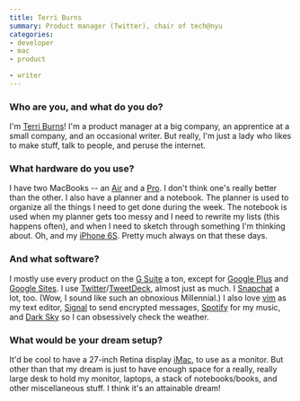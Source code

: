 ```yaml
---
title: Terri Burns
summary: Product manager (Twitter), chair of tech@nyu
categories:
- developer
- mac
- product

- writer
---
```


### Who are you, and what do you do?

I'm [Terri Burns](http://tcburning.com/ "Terri's website.")! I'm a product manager at a big company, an apprentice at a small company, and an occasional writer. But really, I'm just a lady who likes to make stuff, talk to people, and peruse the internet.

### What hardware do you use?

I have two MacBooks -- an [Air][macbook-air] and a [Pro][macbook-pro]. I don't think one's really better than the other. I also have a planner and a notebook. The planner is used to organize all the things I need to get done during the week. The notebook is used when my planner gets too messy and I need to rewrite my lists (this happens often), and when I need to sketch through something I'm thinking about. Oh, and my [iPhone 6S][iphone-6s]. Pretty much always on that these days.

### And what software?

I mostly use every product on the [G Suite][g-suite] a ton, except for [Google Plus][google-plus] and [Google Sites][google-sites]. I use [Twitter][]/[TweetDeck][], almost just as much. I [Snapchat][snapchat-ios] a lot, too. (Wow, I sound like such an obnoxious Millennial.) I also love [vim][] as my text editor, [Signal][signal-ios] to send encrypted messages, [Spotify][spotify-ios] for my music, and [Dark Sky][dark-sky-ios] so I can obsessively check the weather. 

### What would be your dream setup?

It'd be cool to have a 27-inch Retina display [iMac][], to use as a monitor. But other than that my dream is just to have enough space for a really, really large desk to hold my monitor, laptops, a stack of notebooks/books, and other miscellaneous stuff. I think it's an attainable dream!

[imac]: https://www.apple.com/imac/ "An all-in-one computer."
[iphone-6s]: https://en.wikipedia.org/wiki/IPhone_6S "A smartphone."
[macbook-air]: https://www.apple.com/macbook-air/ "A very thin laptop."
[macbook-pro]: https://www.apple.com/macbook-pro/ "A laptop."
[dark-sky-ios]: https://darksky.net/app/ "A weather app."
[g-suite]: https://gsuite.google.com/ "A hosted solution for email, calendaring and more."
[google-plus]: https://en.wikipedia.org/wiki/Google%2B "A social network."
[google-sites]: https://en.wikipedia.org/wiki/Google_Sites "A website creation tool."
[signal-ios]: https://github.com/WhisperSystems/Signal-iOS "A private chat app."
[snapchat-ios]: https://itunes.apple.com/us/app/snapchat/id447188370 "An image chatting app."
[spotify-ios]: https://itunes.apple.com/us/app/spotify/id324684580 "An iOS client for the music service."
[tweetdeck]: https://about.twitter.com/products/tweetdeck "A multi-column Twitter client."
[twitter]: https://twitter.com/ "An online micro-blogging platform."
[vim]: https://www.vim.org/ "A command-line text editor."
